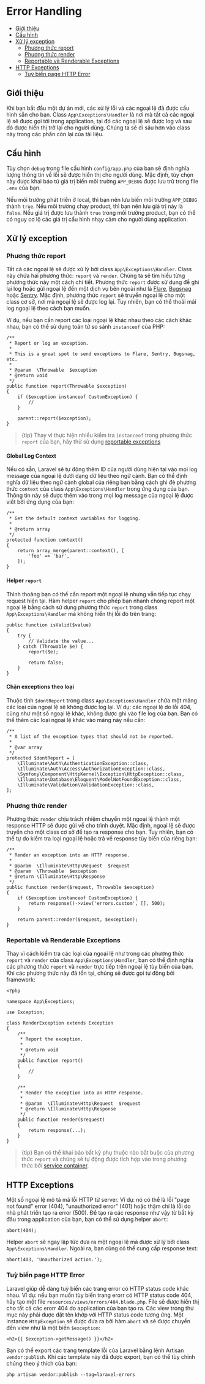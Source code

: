 # Error Handling

- [Giới thiệu](#introduction)
- [Cấu hình](#configuration)
- [Xử lý exception](#the-exception-handler)
    - [Phương thức report](#report-method)
    - [Phương thức render](#render-method)
    - [Reportable và Renderable Exceptions](#renderable-exceptions)
- [HTTP Exceptions](#http-exceptions)
    - [Tuỳ biến page HTTP Error](#custom-http-error-pages)

<a name="introduction"></a>
## Giới thiệu

Khi bạn bắt đầu một dự án mới, các xử lý lỗi và các ngoại lệ đã được cấu hình sẵn cho bạn. Class `App\Exceptions\Handler` là nơi mà tất cả các ngoại lệ sẽ được gọi tới trong application, tại đó các ngoại lệ sẽ được log và sau đó được hiển thị trở lại cho người dùng. Chúng ta sẽ đi sâu hơn vào class này trong các phần còn lại của tài liệu.

<a name="configuration"></a>
## Cấu hình

Tùy chọn `debug` trong file cấu hình `config/app.php` của bạn sẽ định nghĩa lượng thông tin về lỗi sẽ được hiển thị cho người dùng. Mặc định, tùy chọn này được khai báo từ giá trị biến môi trường `APP_DEBUG` được lưu trữ trong file `.env` của bạn.

Nếu môi trường phát triển ở local, thì bạn nên lưu biến môi trường `APP_DEBUG` thành `true`. Nếu môi trường chạy product, thì bạn nên lưu giá trị này là `false`. Nếu giá trị được lưu thành `true` trong môi trường product, bạn có thể có nguy cơ lộ các giá trị cấu hình nhạy cảm cho người dùng application.

<a name="the-exception-handler"></a>
## Xử lý exception

<a name="report-method"></a>
### Phương thức report

Tất cả các ngoại lệ sẽ được xử lý bởi class `App\Exceptions\Handler`. Class này chứa hai phương thức: `report` và `render`. Chúng ta sẽ tìm hiểu từng phương thức này một cách chi tiết. Phương thức `report` được sử dụng để ghi lại log hoặc gửi ngoại lệ đến một dịch vụ bên ngoài như là [Flare](https://flareapp.io), [Bugsnag](https://bugsnag.com) hoặc [Sentry](https://github.com/getsentry/sentry-laravel). Mặc định, phương thức `report` sẽ truyền ngoại lệ cho một class cơ sở, nơi mà ngoại lệ sẽ được log lại. Tuy nhiên, bạn có thể thoải mái log ngoại lệ theo cách bạn muốn.

Ví dụ, nếu bạn cần report các loại ngoại lệ khác nhau theo các cách khác nhau, bạn có thể sử dụng toán tử so sánh `instanceof` của PHP:

    /**
     * Report or log an exception.
     *
     * This is a great spot to send exceptions to Flare, Sentry, Bugsnag, etc.
     *
     * @param  \Throwable  $exception
     * @return void
     */
    public function report(Throwable $exception)
    {
        if ($exception instanceof CustomException) {
            //
        }

        parent::report($exception);
    }

> {tip} Thay vì thực hiện nhiều kiểm tra `instanceof` trong phương thức `report` của bạn, hãy thử sử dụng [reportable exceptions](/docs/{{version}}/errors#renderable-exceptions)

#### Global Log Context

Nếu có sẵn, Laravel sẽ tự động thêm ID của người dùng hiện tại vào mọi log message của ngoại lệ dưới dạng dữ liệu theo ngữ cảnh. Bạn có thể định nghĩa dữ liệu theo ngữ cảnh global của riêng bạn bằng cách ghi đè phương thức `context` của class `App\Exceptions\Handler` trong ứng dụng của bạn. Thông tin này sẽ được thêm vào trong mọi log message của ngoại lệ được viết bởi ứng dụng của bạn:

    /**
     * Get the default context variables for logging.
     *
     * @return array
     */
    protected function context()
    {
        return array_merge(parent::context(), [
            'foo' => 'bar',
        ]);
    }

#### Helper `report`

Thỉnh thoảng bạn có thể cần report một ngoại lệ nhưng vẫn tiếp tục chạy request hiện tại. Hàm helper `report` cho phép bạn nhanh chóng report một ngoại lệ bằng cách sử dụng phương thức `report` trong class `App\Exceptions\Handler` mà không hiển thị lỗi đó trên trang:

    public function isValid($value)
    {
        try {
            // Validate the value...
        } catch (Throwable $e) {
            report($e);

            return false;
        }
    }

#### Chặn exceptions theo loại

Thuộc tính `$dontReport` trong class `App\Exceptions\Handler` chứa một mảng các loại của ngoại lệ sẽ không được log lại. Ví dụ: các ngoại lệ do lỗi 404, cũng như một số ngoại lệ khác, không được ghi vào file log của bạn. Bạn có thể thêm các loại ngoại lệ khác vào mảng này nếu cần:

    /**
     * A list of the exception types that should not be reported.
     *
     * @var array
     */
    protected $dontReport = [
        \Illuminate\Auth\AuthenticationException::class,
        \Illuminate\Auth\Access\AuthorizationException::class,
        \Symfony\Component\HttpKernel\Exception\HttpException::class,
        \Illuminate\Database\Eloquent\ModelNotFoundException::class,
        \Illuminate\Validation\ValidationException::class,
    ];

<a name="render-method"></a>
### Phương thức render

Phương thức `render` chịu trách nhiệm chuyển một ngoại lệ thành một response HTTP sẽ được gửi về cho trình duyệt. Mặc định, ngoại lệ sẽ được truyền cho một class cơ sở để tạo ra response cho bạn. Tuy nhiên, bạn có thể tự do kiểm tra loại ngoại lệ hoặc trả về response tùy biến của riêng bạn:

    /**
     * Render an exception into an HTTP response.
     *
     * @param  \Illuminate\Http\Request  $request
     * @param  \Throwable  $exception
     * @return \Illuminate\Http\Response
     */
    public function render($request, Throwable $exception)
    {
        if ($exception instanceof CustomException) {
            return response()->view('errors.custom', [], 500);
        }

        return parent::render($request, $exception);
    }

<a name="renderable-exceptions"></a>
### Reportable và Renderable Exceptions

Thay vì cách kiểm tra các loại của ngoại lệ như trong các phương thức `report` và `render` của class `App\Exceptions\Handler`, bạn có thể định nghĩa các phương thức `report` và `render` trực tiếp trên ngoại lệ tùy biến của bạn. Khi các phương thức này đã tồn tại, chúng sẽ được gọi tự động bởi framework:

    <?php

    namespace App\Exceptions;

    use Exception;

    class RenderException extends Exception
    {
        /**
         * Report the exception.
         *
         * @return void
         */
        public function report()
        {
            //
        }

        /**
         * Render the exception into an HTTP response.
         *
         * @param  \Illuminate\Http\Request  $request
         * @return \Illuminate\Http\Response
         */
        public function render($request)
        {
            return response(...);
        }
    }

> {tip} Bạn có thể khai báo bất kỳ phụ thuộc nào bắt buộc của phương thức `report` và chúng sẽ tự động được tích hợp vào trong phương thức bởi [service container](/docs/{{version}}/container).

<a name="http-exceptions"></a>
## HTTP Exceptions

Một số ngoại lệ mô tả mã lỗi HTTP từ server. Ví dụ: nó có thể là lỗi "page not found" error (404), "unauthorized error" (401) hoặc thậm chí là lỗi do nhà phát triển tạo ra error (500). Để tạo ra các response như vậy từ bất kỳ đâu trong application của bạn, bạn có thể sử dụng helper `abort`:

    abort(404);

Helper `abort` sẽ ngay lập tức đưa ra một ngoại lệ mà được xử lý bởi class `App\Exceptions\Handler`. Ngoài ra, bạn cũng có thể cung cấp response text:

    abort(403, 'Unauthorized action.');

<a name="custom-http-error-pages"></a>
### Tuỳ biến page HTTP Error

Laravel giúp dễ dàng tuỳ biến các trang error có HTTP status code khác nhau. Ví dụ: nếu bạn muốn tùy biến trang erorr có HTTP status code 404, hãy tạo một file `resources/views/errors/404.blade.php`. File sẽ được hiển thị cho tất cả các erorr 404 do application của bạn tạo ra. Các view trong thư mục này phải được đặt tên khớp với HTTP status code tương ứng. Một instance `HttpException` sẽ được đưa ra bởi hàm `abort` và sẽ được chuyển đến view như là một biến `$exception`:

    <h2>{{ $exception->getMessage() }}</h2>

Bạn có thể export các trang template lỗi của Laravel bằng lệnh Artisan `vendor:publish`. Khi các template này đã được export, bạn có thể tùy chỉnh chúng theo ý thích của bạn:

    php artisan vendor:publish --tag=laravel-errors
